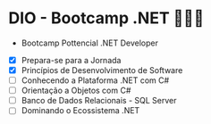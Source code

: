 # DIO - Bootcamp .NET 👩🏻‍💻
- Bootcamp Pottencial .NET Developer



- [x] Prepara-se para a Jornada
- [x] Princípios de Desenvolvimento de Software
- [ ] Conhecendo a Plataforma .NET com C#
- [ ] Orientação a Objetos com C#
- [ ] Banco de Dados Relacionais - SQL Server
- [ ] Dominando o Ecossistema .NET
